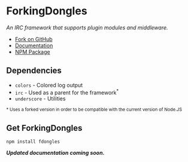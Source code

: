 # ForkingDongles
*An IRC framework that supports plugin modules and middleware.*

* [Fork on GitHub](http://github.com/Circlepuller/ForkingDongles)
* [Documentation](http://circlepuller.github.io/ForkingDongles/)
* [NPM Package](https://npmjs.org/package/fdongles)

## Dependencies
* `colors` - Colored log output
* `irc` - Used as a parent for the framework<sup>*</sup>
* `underscore` - Utilities

<sup>* Uses a forked version in order to be compatible with the current version of Node.JS</sup>

## Get ForkingDongles
```
npm install fdongles
```

*****Updated documentation coming soon.*****
